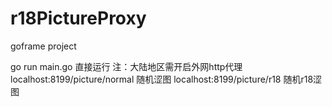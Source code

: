 # r18PictureProxy

goframe project

go run main.go 
直接运行
注：大陆地区需开启外网http代理 
localhost:8199/picture/normal 随机涩图
localhost:8199/picture/r18 随机r18涩图
